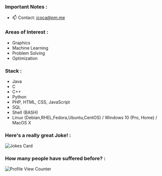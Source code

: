 <!--
### Hi there 👋
**JCOCA-Tech/JCOCA-Tech** is a ✨ _special_ ✨ repository because its `README.md` (this file) appears on your GitHub profile.
Here are some ideas to get you started:
-->

### Important Notes :<br>
- 📫 Contact: [jcoca@pm.me](mailto:jcoca@pm.me)

### Areas of Interest :<br>
- Graphics
- Machine Learning
- Problem Solving
- Optimization

### Stack :<br>
- Java
- C
- C++
- Python
- PHP, HTML, CSS, JavaScript
- SQL
- Shell (BASH)
- Linux (Debian,RHEL,Fedora,Ubuntu,CentOS) / Windows 10 (Pro, Home) / MacOS X

### Here's a really great Joke! :<br>

![Jokes Card](https://readme-jokes.vercel.app/api)
### How many people have suffered before? :<br>

![Profile View Counter](https://komarev.com/ghpvc/?username=JCOCA-Tech)
<br>
##
